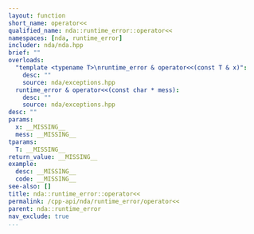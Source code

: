 ```yaml
---
layout: function
short_name: operator<<
qualified_name: nda::runtime_error::operator<<
namespaces: [nda, runtime_error]
includer: nda/nda.hpp
brief: ""
overloads:
  "template <typename T>\nruntime_error & operator<<(const T & x)":
    desc: ""
    source: nda/exceptions.hpp
  runtime_error & operator<<(const char * mess):
    desc: ""
    source: nda/exceptions.hpp
desc: ""
params:
  x: __MISSING__
  mess: __MISSING__
tparams:
  T: __MISSING__
return_value: __MISSING__
example:
  desc: __MISSING__
  code: __MISSING__
see-also: []
title: nda::runtime_error::operator<<
permalink: /cpp-api/nda/runtime_error/operator<<
parent: nda::runtime_error
nav_exclude: true
...
```


